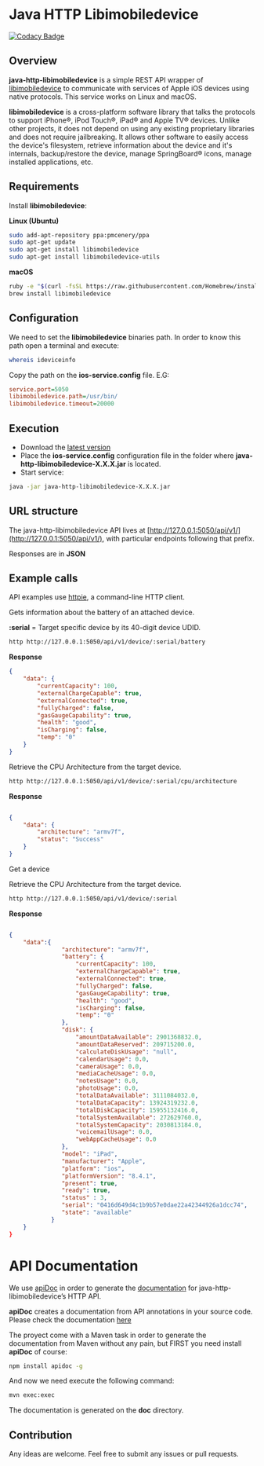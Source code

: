 # Java HTTP Libimobiledevice

[![Codacy Badge](https://api.codacy.com/project/badge/Grade/4bb011f6362546a7bf797b661dacde53)](https://www.codacy.com/app/htejera/java-http-libimobiledevice?utm_source=github.com&amp;utm_medium=referral&amp;utm_content=mobileboxlab/java-http-libimobiledevice&amp;utm_campaign=Badge_Grade)


## Overview #

**java-http-libimobiledevice** is a simple REST API wrapper of [libimobiledevice](https://github.com/libimobiledevice/libimobiledevice) to communicate with services of Apple iOS devices using native
protocols. This service works on Linux and macOS. 

**libimobiledevice** is a cross-platform software library that talks the protocols to support iPhone®, iPod Touch®, iPad® and Apple TV® devices. Unlike other projects, it does not depend on using any existing proprietary libraries and does not require jailbreaking. It allows other software to easily access the device's filesystem, retrieve information about the device and it's internals, backup/restore the device, manage SpringBoard® icons, manage installed applications, etc.

## Requirements 

Install **libimobiledevice**: 

**Linux (Ubuntu)**
```bash
sudo add-apt-repository ppa:pmcenery/ppa
sudo apt-get update
sudo apt-get install libimobiledevice
sudo apt-get install libimobiledevice-utils
```

**macOS**
```bash
ruby -e "$(curl -fsSL https://raw.githubusercontent.com/Homebrew/install/master/install)" < /dev/null 2> /dev/null
brew install libimobiledevice
```

## Configuration

We need to set the **libimobiledevice** binaries path. In order to know this path open a terminal and execute:

```bash
whereis ideviceinfo 
```

Copy the path on the **ios-service.config** file. E.G:

```ini
service.port=5050
libimobiledevice.path=/usr/bin/
libimobiledevice.timeout=20000
```

## Execution

*	Download the [latest version](https://github.com/mobileboxlab/java-http-libimobiledevice/releases)
*	Place the **ios-service.config** configuration file in the folder where **java-http-libimobiledevice-X.X.X.jar** is located.
*	Start service:

```bash
java -jar java-http-libimobiledevice-X.X.X.jar
```

## URL structure

The java-http-libimobiledevice API lives at [http://127.0.0.1:5050/api/v1/](http://127.0.0.1:5050/api/v1/), with particular endpoints following that prefix.

Responses are in **JSON** 

## Example calls

API examples use [httpie](https://httpie.org), a command-line HTTP client.

Gets information about the battery of an attached device.

**:serial** = Target specific device by its 40-digit device UDID.

```bash
http http://127.0.0.1:5050/api/v1/device/:serial/battery
```
**Response**

```json
{
    "data": {
        "currentCapacity": 100,
        "externalChargeCapable": true,
        "externalConnected": true,
        "fullyCharged": false,
        "gasGaugeCapability": true,
        "health": "good",
        "isCharging": false,
        "temp": "0"
    }
}
```

Retrieve the CPU Architecture from the target device.

```bash
http http://127.0.0.1:5050/api/v1/device/:serial/cpu/architecture
```
**Response**

```json

{
    "data": {
        "architecture": "armv7f",
        "status": "Success"
    }
}
```
Get a device

Retrieve the CPU Architecture from the target device.

```bash
http http://127.0.0.1:5050/api/v1/device/:serial
```
**Response**

```json

{
    "data":{
               "architecture": "armv7f", 
               "battery": {
                   "currentCapacity": 100, 
                   "externalChargeCapable": true, 
                   "externalConnected": true, 
                   "fullyCharged": false, 
                   "gasGaugeCapability": true, 
                   "health": "good", 
                   "isCharging": false, 
                   "temp": "0"     
               }, 
               "disk": {
                   "amountDataAvailable": 2901368832.0, 
                   "amountDataReserved": 209715200.0, 
                   "calculateDiskUsage": "null", 
                   "calendarUsage": 0.0, 
                   "cameraUsage": 0.0, 
                   "mediaCacheUsage": 0.0, 
                   "notesUsage": 0.0, 
                   "photoUsage": 0.0, 
                   "totalDataAvailable": 3111084032.0, 
                   "totalDataCapacity": 13924319232.0, 
                   "totalDiskCapacity": 15955132416.0, 
                   "totalSystemAvailable": 272629760.0, 
                   "totalSystemCapacity": 2030813184.0, 
                   "voicemailUsage": 0.0, 
                   "webAppCacheUsage": 0.0
               }, 
               "model": "iPad", 
               "manufacturer": "Apple",
               "platform": "ios", 
               "platformVersion": "8.4.1", 
               "present": true,     
               "ready": true,
               "status" : 3, 
               "serial": "0416d649d4c1b9b57e0dae22a42344926a1dcc74",
               "state": "available"     
            }
    }
}
```

# API Documentation

We use [apiDoc](http://apidocjs.com/) in order to generate the [documentation](https://mobileboxlab.github.io/java-http-libimobiledevice/) for java-http-libimobiledevice’s HTTP API.

**apiDoc** creates a documentation from API annotations in your source code. Please check the documentation [here](http://apidocjs.com/#params)

The proyect come with a Maven task in order to generate the documentation from Maven without any pain, but FIRST you need install **apiDoc** of course:

```bash
npm install apidoc -g 
```

And now we need execute the following command: 

```bash
mvn exec:exec
```

The documentation is generated on the **doc** directory. 

## Contribution

Any ideas are welcome. Feel free to submit any issues or pull requests.

